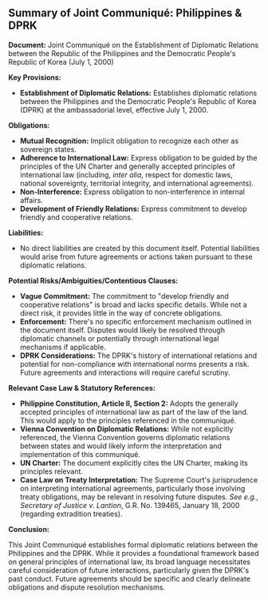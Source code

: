 ## Summary of Joint Communiqué: Philippines & DPRK

**Document:** Joint Communiqué on the Establishment of Diplomatic Relations between the Republic of the Philippines and the Democratic People's Republic of Korea (July 1, 2000)

**Key Provisions:**

*   **Establishment of Diplomatic Relations:** Establishes diplomatic relations between the Philippines and the Democratic People's Republic of Korea (DPRK) at the ambassadorial level, effective July 1, 2000.

**Obligations:**

*   **Mutual Recognition:** Implicit obligation to recognize each other as sovereign states.
*   **Adherence to International Law:** Express obligation to be guided by the principles of the UN Charter and generally accepted principles of international law (including, *inter alia*, respect for domestic laws, national sovereignty, territorial integrity, and international agreements).
*   **Non-Interference:** Express obligation to non-interference in internal affairs.
*   **Development of Friendly Relations:** Express commitment to develop friendly and cooperative relations.

**Liabilities:**

*   No direct liabilities are created by this document itself. Potential liabilities would arise from future agreements or actions taken pursuant to these diplomatic relations.

**Potential Risks/Ambiguities/Contentious Clauses:**

*   **Vague Commitment:** The commitment to "develop friendly and cooperative relations" is broad and lacks specific details. While not a direct risk, it provides little in the way of concrete obligations.
*   **Enforcement:** There's no specific enforcement mechanism outlined in the document itself. Disputes would likely be resolved through diplomatic channels or potentially through international legal mechanisms if applicable.
*   **DPRK Considerations:**  The DPRK's history of international relations and potential for non-compliance with international norms presents a risk. Future agreements and interactions will require careful scrutiny.

**Relevant Case Law & Statutory References:**

*   **Philippine Constitution, Article II, Section 2:** Adopts the generally accepted principles of international law as part of the law of the land. This would apply to the principles referenced in the communiqué.
*   **Vienna Convention on Diplomatic Relations:**  While not explicitly referenced, the Vienna Convention governs diplomatic relations between states and would likely inform the interpretation and implementation of this communiqué.
*   **UN Charter:** The document explicitly cites the UN Charter, making its principles relevant.
*   **Case Law on Treaty Interpretation:** The Supreme Court's jurisprudence on interpreting international agreements, particularly those involving treaty obligations, may be relevant in resolving future disputes. *See e.g.*, *Secretary of Justice v. Lantion*, G.R. No. 139465, January 18, 2000 (regarding extradition treaties).

**Conclusion:**

This Joint Communiqué establishes formal diplomatic relations between the Philippines and the DPRK. While it provides a foundational framework based on general principles of international law, its broad language necessitates careful consideration of future interactions, particularly given the DPRK's past conduct. Future agreements should be specific and clearly delineate obligations and dispute resolution mechanisms.
